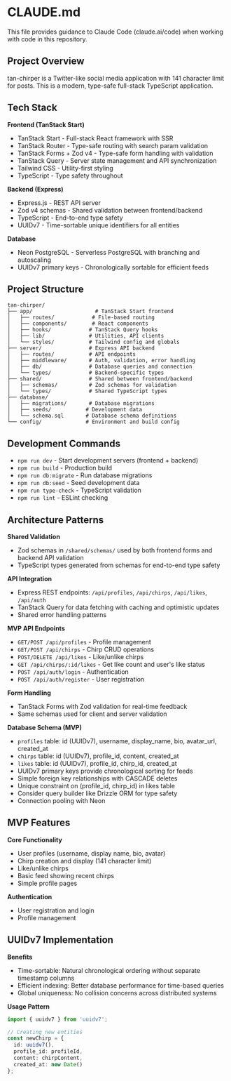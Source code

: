 # CLAUDE.md

This file provides guidance to Claude Code (claude.ai/code) when working with code in this repository.

## Project Overview

tan-chirper is a Twitter-like social media application with 141 character limit for posts. This is a modern, type-safe full-stack TypeScript application.

## Tech Stack

**Frontend (TanStack Start)**
- TanStack Start - Full-stack React framework with SSR
- TanStack Router - Type-safe routing with search param validation
- TanStack Forms + Zod v4 - Type-safe form handling with validation
- TanStack Query - Server state management and API synchronization
- Tailwind CSS - Utility-first styling
- TypeScript - Type safety throughout

**Backend (Express)**
- Express.js - REST API server
- Zod v4 schemas - Shared validation between frontend/backend
- TypeScript - End-to-end type safety
- UUIDv7 - Time-sortable unique identifiers for all entities

**Database**
- Neon PostgreSQL - Serverless PostgreSQL with branching and autoscaling
- UUIDv7 primary keys - Chronologically sortable for efficient feeds

## Project Structure

```
tan-chirper/
├── app/                    # TanStack Start frontend
│   ├── routes/            # File-based routing
│   ├── components/        # React components
│   ├── hooks/            # TanStack Query hooks
│   ├── lib/              # Utilities, API clients
│   └── styles/           # Tailwind config and globals
├── server/               # Express API backend
│   ├── routes/           # API endpoints
│   ├── middleware/       # Auth, validation, error handling
│   ├── db/               # Database queries and connection
│   └── types/            # Backend-specific types
├── shared/               # Shared between frontend/backend
│   ├── schemas/          # Zod schemas for validation
│   └── types/            # Shared TypeScript types
├── database/
│   ├── migrations/       # Database migrations
│   ├── seeds/           # Development data
│   └── schema.sql       # Database schema definitions
└── config/              # Environment and build config
```

## Development Commands

- `npm run dev` - Start development servers (frontend + backend)
- `npm run build` - Production build
- `npm run db:migrate` - Run database migrations
- `npm run db:seed` - Seed development data
- `npm run type-check` - TypeScript validation
- `npm run lint` - ESLint checking

## Architecture Patterns

**Shared Validation**
- Zod schemas in `/shared/schemas/` used by both frontend forms and backend API validation
- TypeScript types generated from schemas for end-to-end type safety

**API Integration**
- Express REST endpoints: `/api/profiles`, `/api/chirps`, `/api/likes`, `/api/auth`
- TanStack Query for data fetching with caching and optimistic updates
- Shared error handling patterns

**MVP API Endpoints**
- `GET/POST /api/profiles` - Profile management
- `GET/POST /api/chirps` - Chirp CRUD operations
- `POST/DELETE /api/likes` - Like/unlike chirps
- `GET /api/chirps/:id/likes` - Get like count and user's like status
- `POST /api/auth/login` - Authentication
- `POST /api/auth/register` - User registration

**Form Handling**
- TanStack Forms with Zod validation for real-time feedback
- Same schemas used for client and server validation

**Database Schema (MVP)**
- `profiles` table: id (UUIDv7), username, display_name, bio, avatar_url, created_at
- `chirps` table: id (UUIDv7), profile_id, content, created_at
- `likes` table: id (UUIDv7), profile_id, chirp_id, created_at
- UUIDv7 primary keys provide chronological sorting for feeds
- Simple foreign key relationships with CASCADE deletes
- Unique constraint on (profile_id, chirp_id) in likes table
- Consider query builder like Drizzle ORM for type safety
- Connection pooling with Neon

## MVP Features

**Core Functionality**
- User profiles (username, display name, bio, avatar)
- Chirp creation and display (141 character limit)
- Like/unlike chirps
- Basic feed showing recent chirps
- Simple profile pages

**Authentication**
- User registration and login
- Profile management

## UUIDv7 Implementation

**Benefits**
- Time-sortable: Natural chronological ordering without separate timestamp columns
- Efficient indexing: Better database performance for time-based queries
- Global uniqueness: No collision concerns across distributed systems

**Usage Pattern**
```typescript
import { uuidv7 } from 'uuidv7';

// Creating new entities
const newChirp = {
  id: uuidv7(),
  profile_id: profileId,
  content: chirpContent,
  created_at: new Date()
};
```